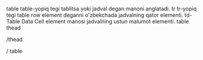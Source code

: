 table table-yopiq tegi tablitsa yoki jadval degan manoni anglatadi.
tr tr-yopiq tegi table row element deganni o'zbekchada jadvalning qator elementi.
td-Table Data Cell element manosi jadvalning ustun malumot elementi.
table 
thead

/thead


/ table